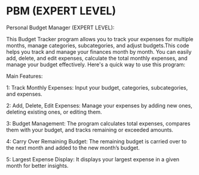# PBM (EXPERT LEVEL)
Personal Budget Manager (EXPERT LEVEL):

This Budget Tracker program allows you to track your expenses for multiple months, manage categories, subcategories, and adjust budgets.This code helps you track and manage your finances month by month. You can easily add, delete, and edit expenses, calculate the total monthly expenses, and manage your budget effectively. Here's a quick way to use this program:

Main Features:

1: Track Monthly Expenses: Input your budget, categories, subcategories, and expenses.

2: Add, Delete, Edit Expenses: Manage your expenses by adding new ones, deleting existing ones, or editing them.

3: Budget Management: The program calculates total expenses, compares them with your budget, and tracks remaining or exceeded amounts.

4: Carry Over Remaining Budget: The remaining budget is carried over to the next month and added to the new month’s budget.

5: Largest Expense Display: It displays your largest expense in a given month for better insights.

